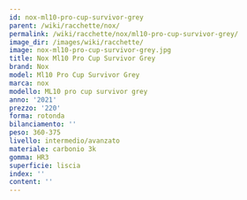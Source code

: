 ```yaml
---
id: nox-ml10-pro-cup-survivor-grey
parent: /wiki/racchette/nox/
permalink: /wiki/racchette/nox/ml10-pro-cup-survivor-grey/
image_dir: /images/wiki/racchette/
image: nox-ml10-pro-cup-survivor-grey.jpg
title: Nox Ml10 Pro Cup Survivor Grey
brand: Nox
model: Ml10 Pro Cup Survivor Grey
marca: nox
modello: ML10 pro cup survivor grey
anno: '2021'
prezzo: '220'
forma: rotonda
bilanciamento: ''
peso: 360-375
livello: intermedio/avanzato
materiale: carbonio 3k
gomma: HR3
superficie: liscia
index: ''
content: ''
---
```


